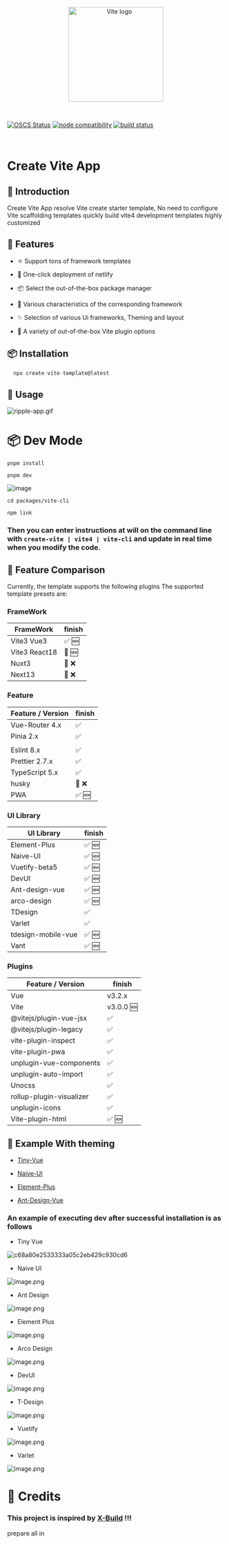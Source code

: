 <p align="center">
  <a href="https://vitejs.dev" target="_blank" rel="noopener noreferrer">
      <img width="220" src="https://jzzx-docs.netlify.app/assets/vite.4d21301c.png" alt="Vite logo">
  </a>
</p>
<br/>
<p align="center">


[![OSCS Status](https://www.oscs1024.com/platform/badge/ErKeLost/vite-cli.svg?size=small)](https://www.oscs1024.com/project/ErKeLost/vite-cli?ref=badge_small)
<a href="https://nodejs.org/en/about/releases/"><img src="https://img.shields.io/node/v/vite.svg" alt="node compatibility"></a>
<a href="https://github.com/vitejs/vite/actions/workflows/ci.yml"><img src="https://github.com/vitejs/vite/actions/workflows/ci.yml/badge.svg?branch=main" alt="build status"></a>


</p>
<br/>




# Create Vite App

## 📖 Introduction

Create Vite App resolve Vite create starter template, No need to configure Vite scaffolding templates quickly build vite4 development templates highly customized



## 🌈 Features

- ⚛️ Support tons of framework templates

- 🌸 One-click deployment of netlify

- 📦 Select the out-of-the-box package manager

- 🚀 Various characteristics of the corresponding framework

- ✨ Selection of various Ui frameworks, Theming and layout

- 🍰 A variety of out-of-the-box Vite plugin options

## 📦 Installation

```ts
  npx create-vite-template@latest
```

## 🦄 Usage

![ripple-app.gif](https://user-images.githubusercontent.com/66500121/187821940-556aba41-30d4-4d34-9093-d911f6257a2a.gif)




# 📦 Dev Mode

```
pnpm install
```

```
pnpm dev
```

![image](https://user-images.githubusercontent.com/66500121/207052692-22725ea0-e64a-46ac-ae3f-fe28a3ade2be.png)


```
cd packages/vite-cli
```

```
npm link
```

###  Then you can enter instructions at will on the command line with ` create-vite | vite4 | vite-cli ` and update in real time when you modify the code.

## 🤖 Feature Comparison

Currently, the template supports the following plugins
The supported template presets are:

### FrameWork

| FrameWork     | finish   |
| ------------- | -------- |
| Vite3 Vue3    | ✅ 🆕 |
| Vite3 React18 | 🚧  🆕 |
| Nuxt3          | 🚧 ❌    |
| Next13          | 🚧 ❌    |

### Feature

| Feature / Version | finish |
| ----------------- | ------ |
| Vue-Router 4.x    | ✅     |
| Pinia 2.x         | ✅     |
|                   |        |
| Eslint 8.x        | ✅     |
| Prettier 2.7.x    | ✅     |
| TypeScript 5.x  | ✅     |
| husky             | 🚧 ❌  |
| PWA               | ✅ 🆕 |

### UI Library

| UI Library         | finish |
| ------------------ | ------ |
| Element-Plus       | ✅ 🆕  |
| Naive-UI           | ✅ 🆕  |
| Vuetify-beta5      | ✅ 🆕  |
| DevUI              | ✅ 🆕  |
| Ant-design-vue     | ✅ 🆕  |
| arco-design        | ✅ 🆕  |
| TDesign            | ✅     |
| Varlet             | ✅     |
| tdesign-mobile-vue | ✅ 🆕  |
| Vant               | ✅ 🆕  |

### Plugins

| Feature / Version        | finish    |
| ------------------------ | --------- |
| Vue                      | v3.2.x    |
| Vite                     | v3.0.0 🆕 |
| @vitejs/plugin-vue-jsx   | ✅        |
| @vitejs/plugin-legacy    | ✅        |
| vite-plugin-inspect      | ✅        |
| vite-plugin-pwa          | ✅        |
| unplugin-vue-components  | ✅        |
| unplugin-auto-import     | ✅        |
| Unocss                   | ✅        |
| rollup-plugin-visualizer | ✅        |
| unplugin-icons           | ✅        |
| Vite-plugin-html         | ✅ 🆕     |

## 🛫 Example With theming

- [Tiny-Vue](https://tiny-vue.netlify.app/)

- [Naive-UI](https://create-vite-app-naive-ui.netlify.app/)

- [Element-Plus](https://create-vite-app-element-plus.netlify.app/)

- [Ant-Design-Vue](https://vite-cli-ant-design-vue.netlify.app/)

### An example of executing dev after successful installation is as follows

- Tiny Vue

![c68a80e2533333a05c2eb429c930cd6](https://user-images.githubusercontent.com/66500121/232227793-179585c4-3a2f-42c0-8210-2e561ce5f3bb.png)

- Naive UI

![image.png](https://p3-juejin.byteimg.com/tos-cn-i-k3u1fbpfcp/84463b72894c4df2862c20d006ab240c~tplv-k3u1fbpfcp-watermark.image?)

- Ant Design

![image.png](https://p1-juejin.byteimg.com/tos-cn-i-k3u1fbpfcp/21469c6f20bd46ab8fb5df23376cfcba~tplv-k3u1fbpfcp-watermark.image?)

- Element Plus

![image.png](https://p9-juejin.byteimg.com/tos-cn-i-k3u1fbpfcp/682e343e8f924dbbb691811184e8428f~tplv-k3u1fbpfcp-watermark.image?)

- Arco Design

![image.png](https://p6-juejin.byteimg.com/tos-cn-i-k3u1fbpfcp/b27ce1dd7d344170b59be4f2ccd39211~tplv-k3u1fbpfcp-watermark.image?)

- DevUI

![image.png](https://p1-juejin.byteimg.com/tos-cn-i-k3u1fbpfcp/9d0ed5a6340c4a62b35f72ac7b490077~tplv-k3u1fbpfcp-watermark.image?)

- T-Design

![image.png](https://p3-juejin.byteimg.com/tos-cn-i-k3u1fbpfcp/fa8e5b68f8b9481fac9cf4809ac50fbe~tplv-k3u1fbpfcp-watermark.image?)

- Vuetify

![image.png](https://p6-juejin.byteimg.com/tos-cn-i-k3u1fbpfcp/a5ea5124b6284c68b8b9948c9fdf803b~tplv-k3u1fbpfcp-watermark.image?)

- Varlet

![image.png](https://p3-juejin.byteimg.com/tos-cn-i-k3u1fbpfcp/f8f31a99cab645d4a5fb5cf0c4000ef6~tplv-k3u1fbpfcp-watermark.image?)

# 🌸  Credits

### This project is inspired by [X-Build](https://github.com/code-device/x-build) !!!

prepare all in
